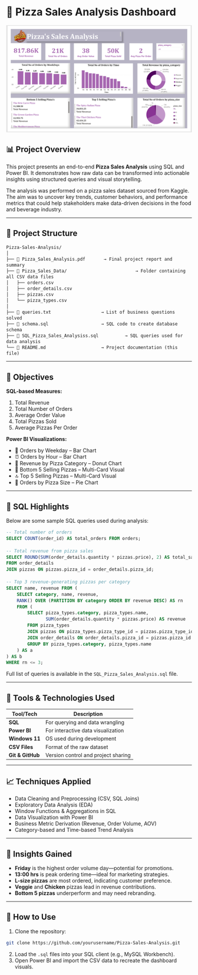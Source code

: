 # 🍕 Pizza Sales Analysis Dashboard

![Dashboard](dashboard.png)

## 📊 Project Overview

This project presents an end-to-end **Pizza Sales Analysis** using SQL and Power BI. It demonstrates how raw data can be transformed into actionable insights using structured queries and visual storytelling.

The analysis was performed on a pizza sales dataset sourced from Kaggle. The aim was to uncover key trends, customer behaviors, and performance metrics that could help stakeholders make data-driven decisions in the food and beverage industry.

---

## 📁 Project Structure

```
Pizza-Sales-Analysis/
│
├── 📄 Pizza_Sales_Analysis.pdf       → Final project report and summary
├── 📁 Pizza_Sales_Data/                          → Folder containing all CSV data files
│   ├── orders.csv
│   ├── order_details.csv
│   ├── pizzas.csv
│   └── pizza_types.csv
│
├── 📄 queries.txt                   → List of business questions solved
├── 📄 schema.sql                    → SQL code to create database schema
├── 📄 SQL_Pizza_Sales_Analysiss.sql          → SQL queries used for data analysis
└── 📄 README.md                     → Project documentation (this file)
```

---

## 🎯 Objectives

**SQL-based Measures:**
1. Total Revenue
2. Total Number of Orders
3. Average Order Value
4. Total Pizzas Sold
5. Average Pizzas Per Order

**Power BI Visualizations:**
- 📅 Orders by Weekday – Bar Chart
- ⏰ Orders by Hour – Bar Chart
- 🍕 Revenue by Pizza Category – Donut Chart
- 🔻 Bottom 5 Selling Pizzas – Multi-Card Visual
- 🔝 Top 5 Selling Pizzas – Multi-Card Visual
- 📏 Orders by Pizza Size – Pie Chart

---

## 🧠 SQL Highlights

Below are some sample SQL queries used during analysis:

```sql
-- Total number of orders
SELECT COUNT(order_id) AS total_orders FROM orders;

-- Total revenue from pizza sales
SELECT ROUND(SUM(order_details.quantity * pizzas.price), 2) AS total_sales
FROM order_details
JOIN pizzas ON pizzas.pizza_id = order_details.pizza_id;

-- Top 3 revenue-generating pizzas per category
SELECT name, revenue FROM (
    SELECT category, name, revenue,
    RANK() OVER (PARTITION BY category ORDER BY revenue DESC) AS rn
    FROM (
        SELECT pizza_types.category, pizza_types.name,
               SUM(order_details.quantity * pizzas.price) AS revenue
        FROM pizza_types
        JOIN pizzas ON pizza_types.pizza_type_id = pizzas.pizza_type_id
        JOIN order_details ON order_details.pizza_id = pizzas.pizza_id
        GROUP BY pizza_types.category, pizza_types.name
    ) AS a
) AS b
WHERE rn <= 3;
```

Full list of queries is available in the `SQL_Pizza_Sales_Analysis.sql` file.

---

## 🧰 Tools & Technologies Used

| Tool/Tech       | Description                                      |
|----------------|--------------------------------------------------|
| **SQL**        | For querying and data wrangling                  |
| **Power BI**   | For interactive data visualization               |
| **Windows 11** | OS used during development                       |
| **CSV Files**  | Format of the raw dataset                        |
| **Git & GitHub** | Version control and project sharing             |

---

## 📈 Techniques Applied

- Data Cleaning and Preprocessing (CSV, SQL Joins)
- Exploratory Data Analysis (EDA)
- Window Functions & Aggregations in SQL
- Data Visualization with Power BI
- Business Metric Derivation (Revenue, Order Volume, AOV)
- Category-based and Time-based Trend Analysis

---

## 📌 Insights Gained

- **Friday** is the highest order volume day—potential for promotions.
- **13:00 hrs** is peak ordering time—ideal for marketing strategies.
- **L-size pizzas** are most ordered, indicating customer preference.
- **Veggie** and **Chicken** pizzas lead in revenue contributions.
- **Bottom 5 pizzas** underperform and may need rebranding.

---

## 🚀 How to Use

1. Clone the repository:
```bash
git clone https://github.com/yourusername/Pizza-Sales-Analysis.git
```
2. Load the `.sql` files into your SQL client (e.g., MySQL Workbench).
3. Open Power BI and import the CSV data to recreate the dashboard visuals.


